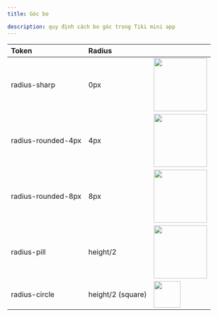```yaml
---
title: Góc bo

description: quy định cách bo góc trong Tiki mini app
---
```


| Token              | Radius            |                                                         |
| :----------------- | :---------------- | :------------------------------------------------------ |
| radius-sharp       | 0px               | <img src="/img/foundation/5-radius-1.png" width="120"/> |
| radius-rounded-4px | 4px               | <img src="/img/foundation/5-radius-2.png" width="120"/> |
| radius-rounded-8px | 8px               | <img src="/img/foundation/5-radius-3.png" width="120"/> |
| radius-pill        | height/2          | <img src="/img/foundation/5-radius-4.png" width="120"/> |
| radius-circle      | height/2 (square) | <img src="/img/foundation/5-radius-5.png" width="60"/>  |
